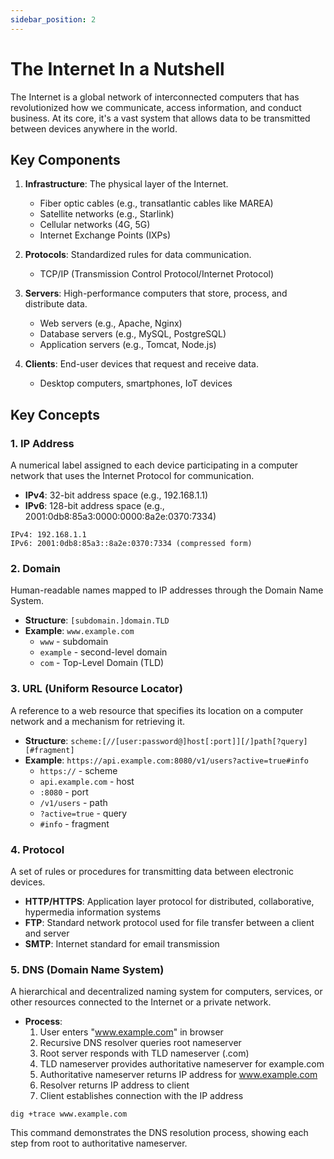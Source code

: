 ```yaml
---
sidebar_position: 2
---
```


# The Internet In a Nutshell

The Internet is a global network of interconnected computers that has revolutionized how we communicate, access information, and conduct business. At its core, it's a vast system that allows data to be transmitted between devices anywhere in the world.

## Key Components

1. **Infrastructure**: The physical layer of the Internet.
    - Fiber optic cables (e.g., transatlantic cables like MAREA)
    - Satellite networks (e.g., Starlink)
    - Cellular networks (4G, 5G)
    - Internet Exchange Points (IXPs)

2. **Protocols**: Standardized rules for data communication.
    - TCP/IP (Transmission Control Protocol/Internet Protocol)

3. **Servers**: High-performance computers that store, process, and distribute data.
    - Web servers (e.g., Apache, Nginx)
    - Database servers (e.g., MySQL, PostgreSQL)
    - Application servers (e.g., Tomcat, Node.js)

4. **Clients**: End-user devices that request and receive data.
    - Desktop computers, smartphones, IoT devices

## Key Concepts

### 1. IP Address

A numerical label assigned to each device participating in a computer network that uses the Internet Protocol for communication.

- **IPv4**: 32-bit address space (e.g., 192.168.1.1)
- **IPv6**: 128-bit address space (e.g., 2001:0db8:85a3:0000:0000:8a2e:0370:7334)

```
IPv4: 192.168.1.1
IPv6: 2001:0db8:85a3::8a2e:0370:7334 (compressed form)
```

### 2. Domain

Human-readable names mapped to IP addresses through the Domain Name System.

- **Structure**: `[subdomain.]domain.TLD`
- **Example**: `www.example.com`
    - `www` - subdomain
    - `example` - second-level domain
    - `com` - Top-Level Domain (TLD)

### 3. URL (Uniform Resource Locator)

A reference to a web resource that specifies its location on a computer network and a mechanism for retrieving it.

- **Structure**: `scheme:[//[user:password@]host[:port]][/]path[?query][#fragment]`
- **Example**: `https://api.example.com:8080/v1/users?active=true#info`
    - `https://` - scheme
    - `api.example.com` - host
    - `:8080` - port
    - `/v1/users` - path
    - `?active=true` - query
    - `#info` - fragment

### 4. Protocol

A set of rules or procedures for transmitting data between electronic devices.

- **HTTP/HTTPS**: Application layer protocol for distributed, collaborative, hypermedia information systems
- **FTP**: Standard network protocol used for file transfer between a client and server
- **SMTP**: Internet standard for email transmission

### 5. DNS (Domain Name System)

A hierarchical and decentralized naming system for computers, services, or other resources connected to the Internet or a private network.

- **Process**:
    1. User enters "www.example.com" in browser
    2. Recursive DNS resolver queries root nameserver
    3. Root server responds with TLD nameserver (.com)
    4. TLD nameserver provides authoritative nameserver for example.com
    5. Authoritative nameserver returns IP address for www.example.com
    6. Resolver returns IP address to client
    7. Client establishes connection with the IP address

```shell
dig +trace www.example.com
```

This command demonstrates the DNS resolution process, showing each step from root to authoritative nameserver.